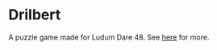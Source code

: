 # Drilbert

A puzzle game made for Ludum Dare 48. See [here](https://ldjam.com/events/ludum-dare/48/drilbert) for more.
